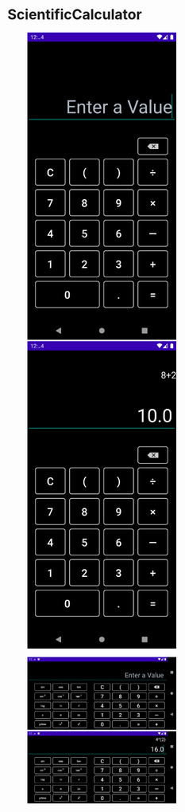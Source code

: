 # ScientificCalculator


<p float="center">
    <img src='./1.png' width="300" hspace=40 />
    <img src='./2.png' width="300" hspace=40 />
</p>

<p>
    <img src='./3.png' width="300" hspace=40 />
    <img src='./4.png' width="300" hspace=40 />
</p>